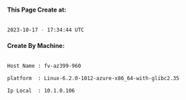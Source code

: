 
   
#### This Page Create at:

```bash

2023-10-17 - 17:34:44 UTC

```

#### Create By Machine:

```bash

Host Name : fv-az399-960

platform  : Linux-6.2.0-1012-azure-x86_64-with-glibc2.35

Ip Local  : 10.1.0.106

```

